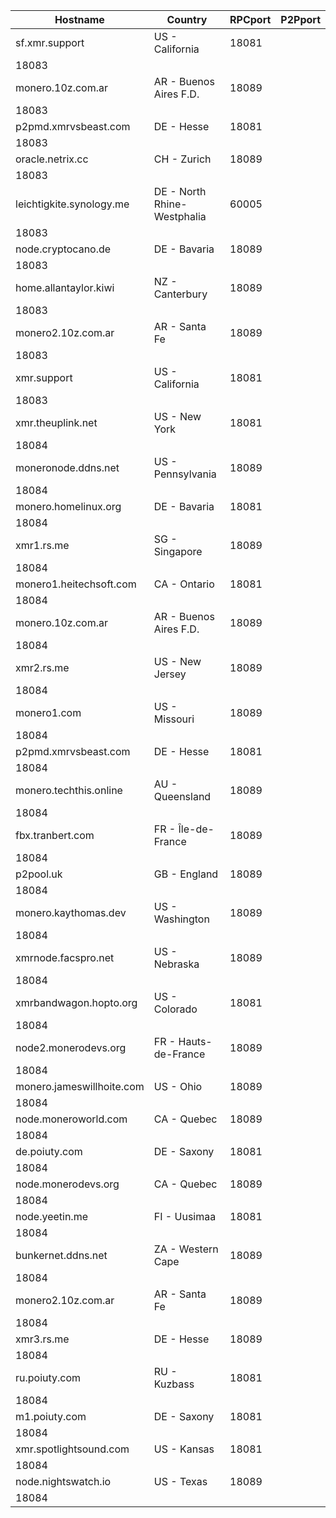 Hostname | Country | RPCport | P2Pport
--- | --- | --- | ---
sf.xmr.support | US - California | 18081
 | 18083
monero.10z.com.ar | AR - Buenos Aires F.D. | 18089
 | 18083
p2pmd.xmrvsbeast.com | DE - Hesse | 18081
 | 18083
oracle.netrix.cc | CH - Zurich | 18089
 | 18083
leichtigkite.synology.me | DE - North Rhine-Westphalia | 60005
 | 18083
node.cryptocano.de | DE - Bavaria | 18089
 | 18083
home.allantaylor.kiwi | NZ - Canterbury | 18089
 | 18083
monero2.10z.com.ar | AR - Santa Fe | 18089
 | 18083
xmr.support | US - California | 18081
 | 18083
xmr.theuplink.net | US - New York | 18081
 | 18084
moneronode.ddns.net | US - Pennsylvania | 18089
 | 18084
monero.homelinux.org | DE - Bavaria | 18081
 | 18084
xmr1.rs.me | SG - Singapore | 18089
 | 18084
monero1.heitechsoft.com | CA - Ontario | 18081
 | 18084
monero.10z.com.ar | AR - Buenos Aires F.D. | 18089
 | 18084
xmr2.rs.me | US - New Jersey | 18089
 | 18084
monero1.com | US - Missouri | 18089
 | 18084
p2pmd.xmrvsbeast.com | DE - Hesse | 18081
 | 18084
monero.techthis.online | AU - Queensland | 18089
 | 18084
fbx.tranbert.com | FR - Île-de-France | 18089
 | 18084
p2pool.uk | GB - England | 18089
 | 18084
monero.kaythomas.dev | US - Washington | 18089
 | 18084
xmrnode.facspro.net | US - Nebraska | 18089
 | 18084
xmrbandwagon.hopto.org | US - Colorado | 18081
 | 18084
node2.monerodevs.org | FR - Hauts-de-France | 18089
 | 18084
monero.jameswillhoite.com | US - Ohio | 18089
 | 18084
node.moneroworld.com | CA - Quebec | 18089
 | 18084
de.poiuty.com | DE - Saxony | 18081
 | 18084
node.monerodevs.org | CA - Quebec | 18089
 | 18084
node.yeetin.me | FI - Uusimaa | 18081
 | 18084
bunkernet.ddns.net | ZA - Western Cape | 18089
 | 18084
monero2.10z.com.ar | AR - Santa Fe | 18089
 | 18084
xmr3.rs.me | DE - Hesse | 18089
 | 18084
ru.poiuty.com | RU - Kuzbass | 18081
 | 18084
m1.poiuty.com | DE - Saxony | 18081
 | 18084
xmr.spotlightsound.com | US - Kansas | 18081
 | 18084
node.nightswatch.io | US - Texas | 18089
 | 18084
